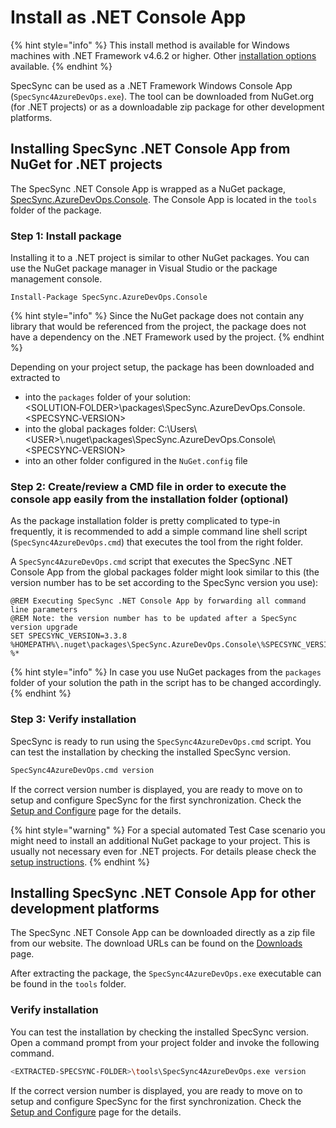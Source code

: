 # Install as .NET Console App

{% hint style="info" %}
This install method is available for Windows machines with .NET Framework v4.6.2 or higher. Other [installation options](./) available.
{% endhint %}

SpecSync can be used as a .NET Framework Windows Console App (`SpecSync4AzureDevOps.exe`). The tool can be downloaded from NuGet.org (for .NET projects) or as a downloadable zip package for other development platforms.

## Installing SpecSync .NET Console App from NuGet for .NET projects

The SpecSync .NET Console App is wrapped as a NuGet package, [SpecSync.AzureDevOps.Console](https://www.nuget.org/packages/SpecSync.AzureDevOps.Console). The Console App is located in the `tools` folder of the package.

### Step 1: Install package

Installing it to a .NET project is similar to other NuGet packages. You can use the NuGet package manager in Visual Studio or the package management console.

```
Install-Package SpecSync.AzureDevOps.Console
```

{% hint style="info" %}
Since the NuGet package does not contain any library that would be referenced from the project, the package does not have a dependency on the .NET Framework used by the project.
{% endhint %}

Depending on your project setup, the package has been downloaded and extracted to

* into the `packages` folder of your solution: \<SOLUTION‑FOLDER>\packages\SpecSync.AzureDevOps.Console.\<SPECSYNC‑VERSION>
* into the global packages folder: C:\Users\\\<USER>\\.nuget\packages\SpecSync.AzureDevOps.Console\\\<SPECSYNC‑VERSION>
* into an other folder configured in the `NuGet.config` file

### Step 2: Create/review a CMD file in order to execute the console app easily from the installation folder (optional)

As the package installation folder is pretty complicated to type-in frequently, it is recommended to add a simple command line shell script (`SpecSync4AzureDevOps.cmd`) that executes the tool from the right folder.

A `SpecSync4AzureDevOps.cmd` script that executes the SpecSync .NET Console App from the global packages folder might look similar to this (the version number has to be set according to the SpecSync version you use):

```
@REM Executing SpecSync .NET Console App by forwarding all command line parameters
@REM Note: the version number has to be updated after a SpecSync version upgrade
SET SPECSYNC_VERSION=3.3.8
%HOMEPATH%\.nuget\packages\SpecSync.AzureDevOps.Console\%SPECSYNC_VERSION%\tools\SpecSync4AzureDevOps.exe %*

```

{% hint style="info" %}
In case you use NuGet packages from the `packages` folder of your solution the path in the script has to be changed accordingly.
{% endhint %}


### Step 3: Verify installation

SpecSync is ready to run using the `SpecSync4AzureDevOps.cmd` script. You can test the installation by checking the installed SpecSync version.

```bash
SpecSync4AzureDevOps.cmd version
```

If the correct version number is displayed, you are ready to move on to setup and configure SpecSync for the first synchronization. Check the [Setup and Configure](setup-and-configure.md) page for the details.

{% hint style="warning" %}
For a special automated Test Case scenario you might need to install an additional NuGet package to your project. This is usually not necessary even for .NET projects. For details please check the [setup instructions](setup-and-configure.md#setup-specflow-plugin).
{% endhint %}

## Installing SpecSync .NET Console App for other development platforms

The SpecSync .NET Console App can be downloaded directly as a zip file from our website. The download URLs can be found on the [Downloads](../downloads.md) page.

After extracting the package, the `SpecSync4AzureDevOps.exe` executable can be found in the `tools` folder.

### Verify installation

You can test the installation by checking the installed SpecSync version. Open a command prompt from your project folder and invoke the following command.

```bash
<EXTRACTED-SPECSYNC-FOLDER>\tools\SpecSync4AzureDevOps.exe version
```

If the correct version number is displayed, you are ready to move on to setup and configure SpecSync for the first synchronization. Check the [Setup and Configure](setup-and-configure.md) page for the details.
